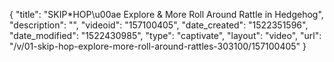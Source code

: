 {
    "title": "SKIP*HOP\u00ae Explore & More Roll Around Rattle in Hedgehog",
    "description": "",
    "videoid": "157100405",
    "date_created": "1522351596",
    "date_modified": "1522430985",
    "type": "captivate",
    "layout": "video",
    "url": "\/v\/01-skip-hop-explore-more-roll-around-rattles-303100\/157100405"
}